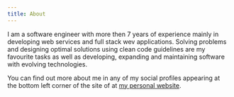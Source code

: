 ```yaml
---
title: About
---
```


I am a software engineer with more then 7 years of experience mainly in developing web services and full stack wev applications. Solving problems and designing optimal solutions using clean code guidelines are my favourite tasks as well as developing, expanding and maintaining software with evolving technologies.

You can find out more about me in any of my social profiles appearing at the bottom left corner of the site of at [my personal website](http://mzampetakis.com/).